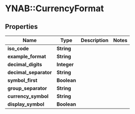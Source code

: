 # YNAB::CurrencyFormat

## Properties

| Name | Type | Description | Notes |
| ---- | ---- | ----------- | ----- |
| **iso_code** | **String** |  |  |
| **example_format** | **String** |  |  |
| **decimal_digits** | **Integer** |  |  |
| **decimal_separator** | **String** |  |  |
| **symbol_first** | **Boolean** |  |  |
| **group_separator** | **String** |  |  |
| **currency_symbol** | **String** |  |  |
| **display_symbol** | **Boolean** |  |  |

